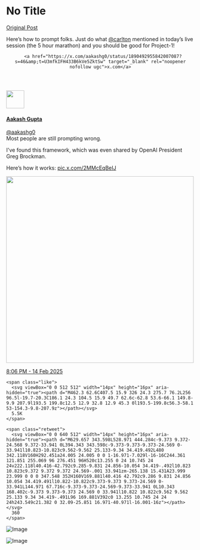 # No Title

[Original Post](https://discourse.onlinedegree.iitm.ac.in/t/164277/494)

<p>Here’s how to prompt folks. Just do what <a class="mention" href="/u/carlton">@carlton</a> mentioned in today’s live session (the 5 hour marathon) and you should be good for Project-1!</p>
<aside class="onebox twitterstatus" data-onebox-src="https://x.com/aakashg0/status/1890492955842007087?s=46&amp;t=U3mfkIFH433B6kVe5ZktSw">
  <header class="source">

      <a href="https://x.com/aakashg0/status/1890492955842007087?s=46&amp;t=U3mfkIFH433B6kVe5ZktSw" target="_blank" rel="noopener nofollow ugc">x.com</a>
  </header>

  <article class="onebox-body">
    <img src="https://europe1.discourse-cdn.com/flex013/uploads/iitm/original/3X/6/7/67f2a2d0db391947304ab4e006d7ea42c3b8850d.jpeg" class="thumbnail onebox-avatar" data-dominant-color="7A7879" width="48" height="48">
<h4><a href="https://x.com/aakashg0/status/1890492955842007087?s=46&amp;t=U3mfkIFH433B6kVe5ZktSw" target="_blank" rel="noopener nofollow ugc">Aakash Gupta</a></h4>
<div class="twitter-screen-name"><a href="https://x.com/aakashg0/status/1890492955842007087?s=46&amp;t=U3mfkIFH433B6kVe5ZktSw" target="_blank" rel="noopener nofollow ugc">@aakashg0</a></div>

<div class="tweet">
  <span class="tweet-description">Most people are still prompting wrong.

I've found this framework, which was even shared by OpenAI President Greg Brockman.

Here’s how it works: <a target="_blank" href="https://x.com/aakashg0/status/1890492955842007087/photo/1" rel="noopener nofollow ugc">pic.x.com/2MMcEqBeIJ</a><div class="aspect-image-full-size" style="--aspect-ratio:502/500;"><img class="tweet-image" src="https://europe1.discourse-cdn.com/flex013/uploads/iitm/optimized/3X/c/e/ce7a62f2fa1f33758771e9ef57dd90fe2d98b09d_2_502x500.jpeg" data-dominant-color="333334" width="502" height="500"></div></span>
</div>

<div class="date">
  <a href="https://x.com/aakashg0/status/1890492955842007087?s=46&amp;t=U3mfkIFH433B6kVe5ZktSw" class="timestamp" target="_blank" rel="noopener nofollow ugc">8:06 PM - 14 Feb 2025</a>

    <span class="like">
      <svg viewBox="0 0 512 512" width="14px" height="16px" aria-hidden="true"><path d="M462.3 62.6C407.5 15.9 326 24.3 275.7 76.2L256 96.5l-19.7-20.3C186.1 24.3 104.5 15.9 49.7 62.6c-62.8 53.6-66.1 149.8-9.9 207.9l193.5 199.8c12.5 12.9 32.8 12.9 45.3 0l193.5-199.8c56.3-58.1 53-154.3-9.8-207.9z"></path></svg>
      5.5K
    </span>

    <span class="retweet">
      <svg viewBox="0 0 640 512" width="14px" height="16px" aria-hidden="true"><path d="M629.657 343.598L528.971 444.284c-9.373 9.372-24.568 9.372-33.941 0L394.343 343.598c-9.373-9.373-9.373-24.569 0-33.941l10.823-10.823c9.562-9.562 25.133-9.34 34.419.492L480 342.118V160H292.451a24.005 24.005 0 0 1-16.971-7.029l-16-16C244.361 121.851 255.069 96 276.451 96H520c13.255 0 24 10.745 24 24v222.118l40.416-42.792c9.285-9.831 24.856-10.054 34.419-.492l10.823 10.823c9.372 9.372 9.372 24.569-.001 33.941zm-265.138 15.431A23.999 23.999 0 0 0 347.548 352H160V169.881l40.416 42.792c9.286 9.831 24.856 10.054 34.419.491l10.822-10.822c9.373-9.373 9.373-24.569 0-33.941L144.971 67.716c-9.373-9.373-24.569-9.373-33.941 0L10.343 168.402c-9.373 9.373-9.373 24.569 0 33.941l10.822 10.822c9.562 9.562 25.133 9.34 34.419-.491L96 169.881V392c0 13.255 10.745 24 24 24h243.549c21.382 0 32.09-25.851 16.971-40.971l-16.001-16z"></path></svg>
      360
    </span>
</div>

  </article>

  <div class="onebox-metadata">
    
    
  </div>

  <div style="clear: both"></div>
</aside>


![Image](https://europe1.discourse-cdn.com/flex013/uploads/iitm/optimized/3X/c/e/ce7a62f2fa1f33758771e9ef57dd90fe2d98b09d_2_502x500.jpeg)

![Image](https://europe1.discourse-cdn.com/flex013/uploads/iitm/original/3X/6/7/67f2a2d0db391947304ab4e006d7ea42c3b8850d.jpeg)